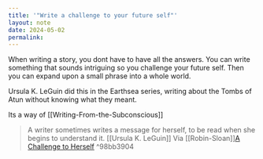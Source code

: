 ```yaml
---
title: '"Write a challenge to your future self"'
layout: note
date: 2024-05-02
permalink:
---
```

When writing a story, you dont have to have all the answers. You can write something that sounds intriguing so you challenge your future self. Then you can expand upon a small phrase into a whole world.

Ursula K. LeGuin did this in the Earthsea series, writing about the Tombs of Atun without knowing what they meant.

Its a way of [[Writing-From-the-Subconscious]]

> A writer sometimes writes a message for herself, to be read when she begins to under­stand it. [[Ursula K. LeGuin]] Via [[Robin-Sloan]][A Challenge to Herself](https://omnivore.app/me/https-www-robinsloan-com-moonbound-challenge-to-herself-18f058efd46#98bb3904-6dcd-44b2-91d8-9aea9fbbf151)  ^98bb3904